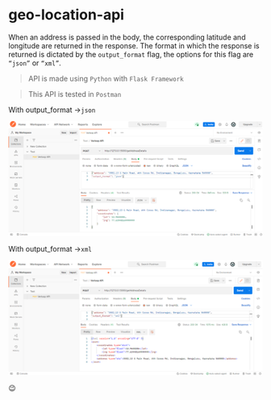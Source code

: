 # geo-location-api
When an address is passed in the body, the corresponding latitude and longitude are returned in the response. The format in which the response is returned is dictated by the `output_format` flag, the options for this flag are `“json”` or `“xml”`.


> API is made using `Python` with `Flask Framework`

> This API is tested in `Postman`

With output_format ->`json`


![alt text](https://github.com/Anas-Dew/geo-location-api/blob/main/Screenshots/api_json_resp.png "Json Response")


With output_format ->`xml`


![alt text](https://github.com/Anas-Dew/geo-location-api/blob/main/Screenshots/api_xml_resp.png "Xml Response")

😉
